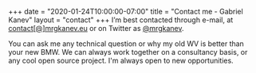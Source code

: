 +++
date = "2020-01-24T10:00:00-07:00"
title = "Contact me - Gabriel Kanev"
layout = "contact"
+++
I’m best contacted through e-mail, at [contact[@]mrgkanev.eu](mailto:contact@mrgkanev.eu) or on Twitter as [@mrgkanev](https://twitter.com/mrgkanev).


You can ask me any technical question or why my old WV is better than your  new BMW. We can always work together on a consultancy basis, or any cool open source project. I'm always open to new opportunities.

